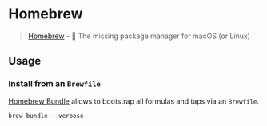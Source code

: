 # Homebrew

> [Homebrew][] - 🍺 The missing package manager for macOS (or Linux)

## Usage

### Install from an `Brewfile`

[Homebrew Bundle][homebrew-bundle] allows to bootstrap all formulas and taps via an `Brewfile`.

```shell-session
brew bundle --verbose
```

[homebrew]: https://brew.sh
[homebrew-bundle]: https://github.com/Homebrew/homebrew-bundle
